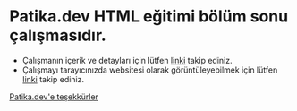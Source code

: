 # Patika.dev HTML eğitimi bölüm sonu çalışmasıdır.
* Çalışmanın içerik ve detayları için lütfen [linki](https://app.patika.dev/courses/html/bolum-sonu2) takip ediniz.
* Çalışmayı tarayıcınızda websitesi olarak görüntüleyebilmek için lütfen [linki](https://dilara-koc.github.io/kodluyoruzilkrepo/HTML_Bolum_Sonu_Calismasi/) takip ediniz.

[Patika.dev'e teşekkürler](https://www.patika.dev/tr)